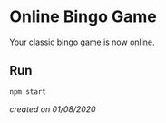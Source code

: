 # Online Bingo Game

Your classic bingo game is now online.

## Run

```sh
npm start
```

*created on 01/08/2020*
